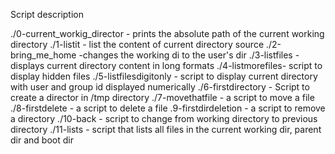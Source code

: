 Script description

./0-current_workig_director - prints the absolute path of the current working directory
./1-listit - list the content of current directory
source ./2-bring_me_home -changes the working di to the user's dir
./3-listfiles - displays current directory content in long formats
./4-listmorefiles- script to display hidden files
./5-listfilesdigitonly - script to display current directory with user and group id displayed numerically
./6-firstdirectory - Script to create a director in /tmp directory
./7-movethatfile - a script to move a file
./8-firstdelete - a script to delete a file
.9-firstdirdeletion - a script to remove a directory
./10-back - script to change from working directory to previous directory 
./11-lists - script that lists all files in the current working dir, parent dir and boot dir
